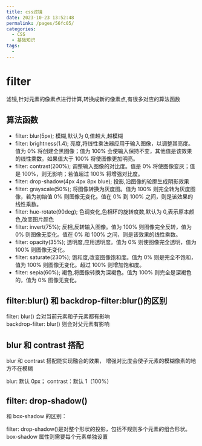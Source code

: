 ```yaml
---
title: css滤镜
date: 2023-10-23 13:52:48
permalink: /pages/56fc05/
categories:
  - CSS
  - 基础知识
tags:
  -
---
```


# filter

滤镜,针对元素的像素点进行计算,转换成新的像素点,有很多对应的算法函数

## 算法函数

- filter: blur(5px); 模糊,默认为 0,值越大,越模糊
- filter: brightness(1.4); 亮度,将线性乘法器应用于输入图像，以调整其亮度。值为 0% 将创建全黑图像；值为 100% 会使输入保持不变，其他值是该效果的线性乘数。如果值大于 100% 将使图像更加明亮。
- filter: contrast(200%); 调整输入图像的对比度。值是 0% 将使图像变灰；值是 100%，则无影响；若值超过 100% 将增强对比度。
- filter: drop-shadow(4px 4px 8px blue); 投影,沿图像的轮廓生成阴影效果
- filter: grayscale(50%); 将图像转换为灰度图。值为 100% 则完全转为灰度图像，若为初始值 0% 则图像无变化。值在 0% 到 100% 之间，则是该效果的线性乘数。
- filter: hue-rotate(90deg); 色调变化,色相环的旋转度数,默认为 0,表示原本颜色,改变图片颜色
- filter: invert(75%); 反相,反转输入图像。值为 100% 则图像完全反转，值为 0% 则图像无变化。值在 0% 和 100% 之间，则是该效果的线性乘数。
- filter: opacity(35%); 透明度,应用透明度。值为 0% 则使图像完全透明，值为 100% 则图像无变化。
- filter: saturate(230%); 饱和度,改变图像饱和度。值为 0% 则是完全不饱和，值为 100% 则图像无变化。超过 100% 则增加饱和度。
- filter: sepia(60%); 褐色,将图像转换为深褐色。值为 100% 则完全是深褐色的，值为 0% 图像无变化。

## filter:blur() 和 backdrop-filter:blur()的区别

filter: blur() 会对当前元素和子元素都有影响  
backdrop-filter: blur() 则会对父元素有影响

## blur 和 contrast 搭配

blur 和 contrast 搭配能实现融合的效果， 增强对比度会使子元素的模糊像素的地方不在模糊

blur: 默认 0px；
contrast：默认 1（100%）

## filter: drop-shadow()

和 box-shadow 的区别：

filter: drop-shadow()是对整个形状的投影，包括不规则多个元素的组合形状。box-shadow 属性则需要每个元素单独设置

